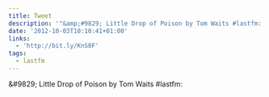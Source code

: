 ```yaml
---
title: Tweet
description: '"&amp;#9829; Little Drop of Poison by Tom Waits #lastfm: "'
date: '2012-10-03T10:10:41+01:00'
links:
  - 'http://bit.ly/KnS0F'
tags:
  - lastfm
---
```

&amp;#9829; Little Drop of Poison by Tom Waits #lastfm: 
